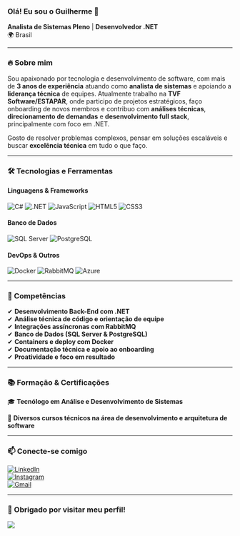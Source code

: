### Olá! Eu sou o Guilherme 👋

**Analista de Sistemas Pleno** | **Desenvolvedor .NET**  
🌍 Brasil  

---

### 🔥 Sobre mim
Sou apaixonado por tecnologia e desenvolvimento de software, com mais de **3 anos de experiência** atuando como **analista de sistemas** e apoiando a **liderança técnica** de equipes. Atualmente trabalho na **TVF Software/ESTAPAR**, onde participo de projetos estratégicos, faço onboarding de novos membros e contribuo com **análises técnicas**, **direcionamento de demandas** e **desenvolvimento full stack**, principalmente com foco em .NET.

Gosto de resolver problemas complexos, pensar em soluções escaláveis e buscar **excelência técnica** em tudo o que faço.

---

### 🛠️ Tecnologias e Ferramentas

#### **Linguagens & Frameworks**
![C#](https://img.shields.io/badge/C%23-239120?style=for-the-badge&logo=c-sharp&logoColor=white)
![.NET](https://img.shields.io/badge/.NET-512BD4?style=for-the-badge&logo=dotnet&logoColor=white)
![JavaScript](https://img.shields.io/badge/JavaScript-F7DF1E?style=for-the-badge&logo=javascript&logoColor=black)
![HTML5](https://img.shields.io/badge/HTML5-E34F26?style=for-the-badge&logo=html5&logoColor=white)
![CSS3](https://img.shields.io/badge/CSS3-1572B6?style=for-the-badge&logo=css3&logoColor=white)

#### **Banco de Dados**
![SQL Server](https://img.shields.io/badge/SQL%20Server-CC2927?style=for-the-badge&logo=microsoft-sql-server&logoColor=white)
![PostgreSQL](https://img.shields.io/badge/PostgreSQL-336791?style=for-the-badge&logo=postgresql&logoColor=white)

#### **DevOps & Outros**
![Docker](https://img.shields.io/badge/Docker-2496ED?style=for-the-badge&logo=docker&logoColor=white)
![RabbitMQ](https://img.shields.io/badge/RabbitMQ-FF6600?style=for-the-badge&logo=rabbitmq&logoColor=white)
![Azure](https://img.shields.io/badge/Azure-0078D4?style=for-the-badge&logo=microsoft-azure&logoColor=white)

---

### 🎯 Competências

✔ **Desenvolvimento Back-End com .NET**  
✔ **Análise técnica de código e orientação de equipe**  
✔ **Integrações assíncronas com RabbitMQ**  
✔ **Banco de Dados (SQL Server & PostgreSQL)**  
✔ **Containers e deploy com Docker**  
✔ **Documentação técnica e apoio ao onboarding**  
✔ **Proatividade e foco em resultado**  

---

### 📚 Formação & Certificações

🎓 **Tecnólogo em Análise e Desenvolvimento de Sistemas**

📜 **Diversos cursos técnicos na área de desenvolvimento e arquitetura de software**

---

### 📫 Conecte-se comigo

[![LinkedIn](https://img.shields.io/badge/LinkedIn-Guilherme%20Freitas-0077B5?style=for-the-badge&logo=linkedin&logoColor=white)](https://www.linkedin.com/in/guillherme-freitas/)  
[![Instagram](https://img.shields.io/badge/@ziguinhoo-E4405F?style=for-the-badge&logo=instagram&logoColor=white)](https://www.instagram.com/ziguinhoo/)  
[![Gmail](https://img.shields.io/badge/guilherme.freitas528@gmail.com-D14836?style=for-the-badge&logo=gmail&logoColor=white)](mailto:guilherme.freitas528@gmail.com)

---

### 👋 Obrigado por visitar meu perfil!

<img src="https://readme-typing-svg.herokuapp.com/?font=Righteous&size=30&center=true&vCenter=true&width=500&height=60&lines=Até+logo!+😄;" />

